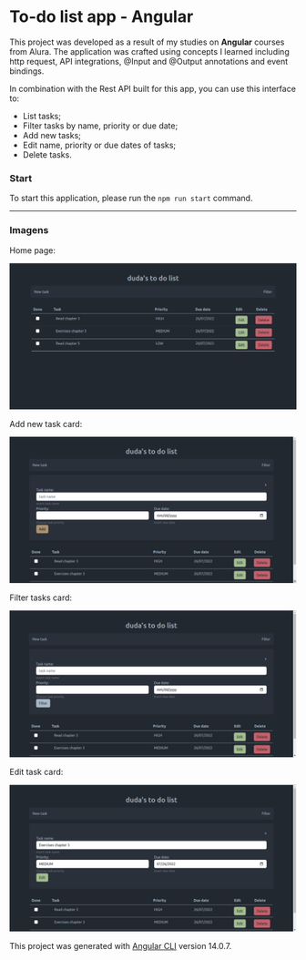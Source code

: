# To-do list app - Angular

This project was developed as a result of my studies on **Angular** courses from Alura. The application was crafted using concepts I learned including http request, API integrations, @Input and @Output annotations and event bindings.

In combination with the Rest API built for this app, you can use this interface to:

- List tasks;
- Filter tasks by name, priority or due date;
- Add new tasks;
- Edit name, priority or due dates of tasks;
- Delete tasks.

### Start

To start this application, please run the `npm run start` command.

---

### Imagens

Home page:

![home](images/home.png)

Add new task card:

![add](images/add.png)

Filter tasks card:

![filter](images/filter.png)

Edit task card:

![edit](images/edit.png)

This project was generated with [Angular CLI](https://github.com/angular/angular-cli) version 14.0.7.
